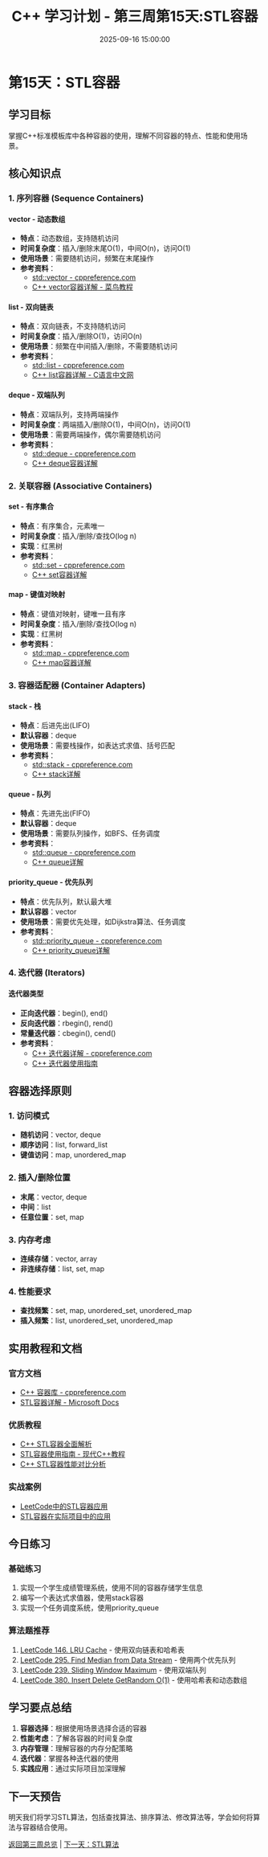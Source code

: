 ﻿---
title: C++ 学习计划 - 第三周第15天:STL容器
date: 2025-09-16 15:00:00
categories: Cpp
tags:
    - C++ 
    - Study Plan
    - Week3
    - STL
    - Containers
layout: page
menu_id: plan
permalink: /plan/week3/day15/
---

# 第15天：STL容器

## 学习目标
掌握C++标准模板库中各种容器的使用，理解不同容器的特点、性能和使用场景。

## 核心知识点

### 1. 序列容器 (Sequence Containers)

#### vector - 动态数组
- **特点**：动态数组，支持随机访问
- **时间复杂度**：插入/删除末尾O(1)，中间O(n)，访问O(1)
- **使用场景**：需要随机访问，频繁在末尾操作
- **参考资料**：
  - [std::vector - cppreference.com](https://en.cppreference.com/w/cpp/container/vector)
  - [C++ vector容器详解 - 菜鸟教程](https://www.runoob.com/cplusplus/cpp-vector-container.html)

#### list - 双向链表
- **特点**：双向链表，不支持随机访问
- **时间复杂度**：插入/删除O(1)，访问O(n)
- **使用场景**：频繁在中间插入/删除，不需要随机访问
- **参考资料**：
  - [std::list - cppreference.com](https://en.cppreference.com/w/cpp/container/list)
  - [C++ list容器详解 - C语言中文网](http://c.biancheng.net/view/6892.html)

#### deque - 双端队列
- **特点**：双端队列，支持两端操作
- **时间复杂度**：两端插入/删除O(1)，中间O(n)，访问O(1)
- **使用场景**：需要两端操作，偶尔需要随机访问
- **参考资料**：
  - [std::deque - cppreference.com](https://en.cppreference.com/w/cpp/container/deque)
  - [C++ deque容器详解](https://blog.csdn.net/weixin_43914604/article/details/104827688)

### 2. 关联容器 (Associative Containers)

#### set - 有序集合
- **特点**：有序集合，元素唯一
- **时间复杂度**：插入/删除/查找O(log n)
- **实现**：红黑树
- **参考资料**：
  - [std::set - cppreference.com](https://en.cppreference.com/w/cpp/container/set)
  - [C++ set容器详解](https://blog.csdn.net/weixin_43914604/article/details/105263965)

#### map - 键值对映射
- **特点**：键值对映射，键唯一且有序
- **时间复杂度**：插入/删除/查找O(log n)
- **实现**：红黑树
- **参考资料**：
  - [std::map - cppreference.com](https://en.cppreference.com/w/cpp/container/map)
  - [C++ map容器详解](https://blog.csdn.net/weixin_43914604/article/details/105264618)

### 3. 容器适配器 (Container Adapters)

#### stack - 栈
- **特点**：后进先出(LIFO)
- **默认容器**：deque
- **使用场景**：需要栈操作，如表达式求值、括号匹配
- **参考资料**：
  - [std::stack - cppreference.com](https://en.cppreference.com/w/cpp/container/stack)
  - [C++ stack详解](https://blog.csdn.net/weixin_43914604/article/details/105265280)

#### queue - 队列
- **特点**：先进先出(FIFO)
- **默认容器**：deque
- **使用场景**：需要队列操作，如BFS、任务调度
- **参考资料**：
  - [std::queue - cppreference.com](https://en.cppreference.com/w/cpp/container/queue)
  - [C++ queue详解](https://blog.csdn.net/weixin_43914604/article/details/105265652)

#### priority_queue - 优先队列
- **特点**：优先队列，默认最大堆
- **默认容器**：vector
- **使用场景**：需要优先处理，如Dijkstra算法、任务调度
- **参考资料**：
  - [std::priority_queue - cppreference.com](https://en.cppreference.com/w/cpp/container/priority_queue)
  - [C++ priority_queue详解](https://blog.csdn.net/weixin_43914604/article/details/105266000)

### 4. 迭代器 (Iterators)

#### 迭代器类型
- **正向迭代器**：begin(), end()
- **反向迭代器**：rbegin(), rend()
- **常量迭代器**：cbegin(), cend()
- **参考资料**：
  - [C++ 迭代器详解 - cppreference.com](https://en.cppreference.com/w/cpp/iterator)
  - [C++ 迭代器使用指南](https://blog.csdn.net/weixin_43914604/article/details/104828000)

## 容器选择原则

### 1. 访问模式
- **随机访问**：vector, deque
- **顺序访问**：list, forward_list
- **键值访问**：map, unordered_map

### 2. 插入/删除位置
- **末尾**：vector, deque
- **中间**：list
- **任意位置**：set, map

### 3. 内存考虑
- **连续存储**：vector, array
- **非连续存储**：list, set, map

### 4. 性能要求
- **查找频繁**：set, map, unordered_set, unordered_map
- **插入频繁**：list, unordered_set, unordered_map

## 实用教程和文档

### 官方文档
- [C++ 容器库 - cppreference.com](https://en.cppreference.com/w/cpp/container)
- [STL容器详解 - Microsoft Docs](https://docs.microsoft.com/en-us/cpp/standard-library/stl-containers)

### 优质教程
- [C++ STL容器全面解析](https://blog.csdn.net/weixin_43914604/article/details/104826000)
- [STL容器使用指南 - 现代C++教程](https://changkun.de/modern-cpp/zh-cn/05-pointers/)
- [C++ STL容器性能对比分析](https://www.cnblogs.com/skyfsm/p/6934246.html)

### 实战案例
- [LeetCode中的STL容器应用](https://leetcode-cn.com/problemset/all/)
- [STL容器在实际项目中的应用](https://github.com/huihut/interview#stl)

## 今日练习

### 基础练习
1. 实现一个学生成绩管理系统，使用不同的容器存储学生信息
2. 编写一个表达式求值器，使用stack容器
3. 实现一个任务调度系统，使用priority_queue

### 算法题推荐
1. [LeetCode 146. LRU Cache](https://leetcode.com/problems/lru-cache/) - 使用双向链表和哈希表
2. [LeetCode 295. Find Median from Data Stream](https://leetcode.com/problems/find-median-from-data-stream/) - 使用两个优先队列
3. [LeetCode 239. Sliding Window Maximum](https://leetcode.com/problems/sliding-window-maximum/) - 使用双端队列
4. [LeetCode 380. Insert Delete GetRandom O(1)](https://leetcode.com/problems/insert-delete-getrandom-o1/) - 使用哈希表和动态数组

## 学习要点总结

1. **容器选择**：根据使用场景选择合适的容器
2. **性能考虑**：了解各容器的时间复杂度
3. **内存管理**：理解容器的内存分配策略
4. **迭代器**：掌握各种迭代器的使用
5. **实践应用**：通过实际项目加深理解

## 下一天预告
明天我们将学习STL算法，包括查找算法、排序算法、修改算法等，学会如何将算法与容器结合使用。

[返回第三周总览](/plan/week3/) | [下一天：STL算法](/plan/week3/day16/)
